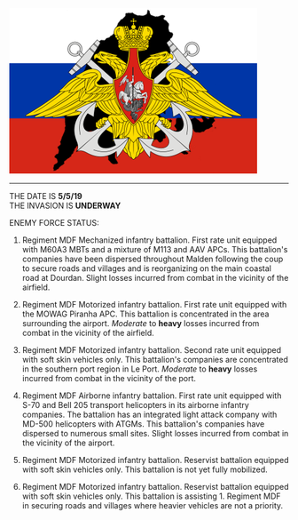 ![alt text](https://github.com/WulfyWulf/CLIMB-MOUNT-OLYMPUS/blob/master/MISSION-01/olympus.png "Invasion of Malden")
***

THE DATE IS **5/5/19**<br>
THE INVASION IS **UNDERWAY**<br>

ENEMY FORCE STATUS:<br>



1. Regiment MDF Mechanized infantry battalion. First rate unit equipped with M60A3 MBTs and a mixture of M113 and AAV APCs. This battalion's companies have been dispersed throughout Malden following the coup to secure roads and villages and is reorganizing on the main coastal road at Dourdan. Slight losses incurred from combat in the vicinity of the airfield.<br>

2. Regiment MDF Motorized infantry battalion. First rate unit equipped with the MOWAG Piranha APC. This battalion is concentrated in the area surrounding the airport. *Moderate* to **heavy** losses incurred from combat in the vicinity of the airfield.<br>

3. Regiment MDF Motorized infantry battalion. Second rate unit equipped with soft skin vehicles only. This battalion's companies are concentrated in the southern port region in Le Port. *Moderate* to **heavy** losses incurred from combat in the vicinity of the port.<br>

4. Regiment MDF Airborne infantry battalion. First rate unit equipped with S-70 and Bell 205 transport helicopters in its airborne infantry companies. The battalion has an integrated light attack company with MD-500 helicopters with ATGMs. This battalion's companies have dispersed to numerous small sites. Slight losses incurred from combat in the vicinity of the airport.<br>

5. Regiment MDF Motorized infantry battalion. Reservist battalion equipped with soft skin vehicles only. This battalion is not yet fully mobilized.<br>

6. Regiment MDF Motorized infantry battalion. Reservist battalion equipped with soft skin vehicles only. This battalion is assisting 1. Regiment MDF in securing roads and villages where heavier vehicles are not a priority.

